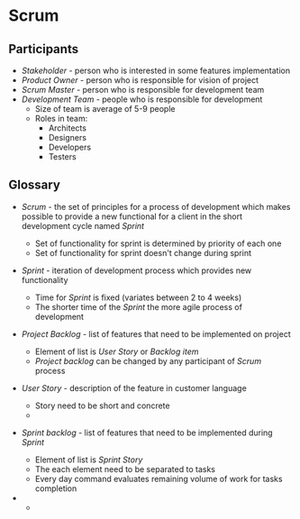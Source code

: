 # Scrum

## Participants

+ *Stakeholder* - person who is interested in some features implementation
+ *Product Owner* - person who is responsible for vision of project
+ *Scrum Master* - person who is responsible for development team
+ *Development Team* - people who is responsible for development
    + Size of team is average of 5-9 people
    + Roles in team:
        + Architects
        + Designers
        + Developers
        + Testers

## Glossary

+ *Scrum* - the set of principles for a process of development which makes 
    possible to provide a new functional for a client 
    in the short development cycle named *Sprint*
    + Set of functionality for sprint is determined by priority of each one
    + Set of functionality for sprint doesn't change during sprint

+ *Sprint* - iteration of development process which provides new functionality
    + Time for *Sprint* is fixed (variates between 2 to 4 weeks)
    + The shorter time of the *Sprint* the more agile process of development

+ *Project Backlog* - list of features that need to be implemented on project
    + Element of list is *User Story* or *Backlog item*
    + *Project backlog* can be changed by any participant of *Scrum* process

+ *User Story* - description of the feature in customer language
    + Story need to be short and concrete
    + 

+ *Sprint backlog* - list of features that need to be implemented during *Sprint*
    + Element of list is *Sprint Story*
    + The each element need to be separated to tasks
    + Every day command evaluates remaining volume of work for tasks completion

+ *
